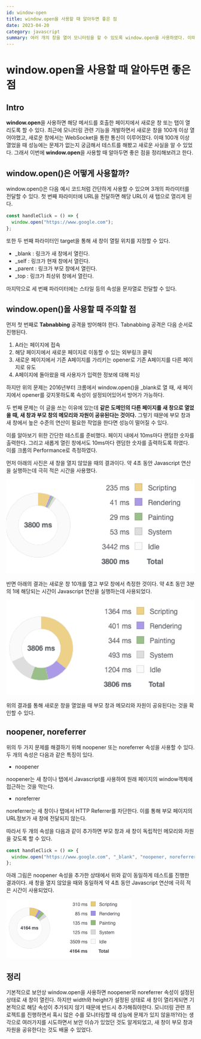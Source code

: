 ```yaml
---
id: window-open
title: window.open을 사용할 때 알아두면 좋은 점
date: 2023-04-20
category: javascript
summary: 여러 개의 창을 열어 모니터링을 할 수 있도록 window.open을 사용하였다. 이때 몇 가지 문제가 있다는 것을 발견하였고 이를 해결하기 위한 방법을 정리하였다.
---
```


# window.open을 사용할 때 알아두면 좋은 점

## Intro

**window.open**을 사용하면 해당 메서드를 호출한 페이지에서 새로운 창 또는 탭이 열리도록 할 수 있다. 최근에 모니터링 관련 기능을 개발하면서 새로운 창을 100개 이상 열어야했고, 새로운 창에서는 WebSocket을 통한 통신이 이루어졌다. 이때 100개 이상 열었을 때 성능에는 문제가 없는지 궁금해서 테스트를 해봤고 새로운 사실을 알 수 있었다. 그래서 이번에 **window.open**을 사용할 때 알아두면 좋은 점을 정리해보려고 한다.

## window.open()은 어떻게 사용할까?

window.open()은 다음 예시 코드처럼 간단하게 사용할 수 있으며 3개의 파라미터를 전달할 수 있다. 첫 번째 파라미터에 URL을 전달하면 해당 URL이 새 탭으로 열리게 된다.

```jsx
const handleClick = () => {
  window.open("https://www.google.com");
};
```

또한 두 번째 파라미터인 target을 통해 새 창이 열릴 위치를 지정할 수 있다.

- \_blank : 링크가 새 창에서 열린다.
- \_self : 링크가 현재 창에서 열린다.
- \_parent : 링크가 부모 창에서 열린다.
- \_top : 링크가 최상위 창에서 열린다.

마지막으로 세 번째 파라미터에는 스타일 등의 속성을 문자열로 전달할 수 있다.

## window.open()을 사용할 때 주의할 점

먼저 첫 번째로 **Tabnabbing** 공격을 방어해야 한다. Tabnabbing 공격은 다음 순서로 진행된다.

1. A라는 페이지에 접속
2. 해당 페이지에서 새로운 페이지로 이동할 수 있는 외부링크 클릭
3. 새로운 페이지에서 기존 A페이지를 가리키는 opener로 기존 A페이지를 다른 페이지로 유도
4. A페이지에 돌아왔을 때 사용자가 입력한 정보에 대해 피싱

하지만 위의 문제는 2016년부터 크롬에서 window.open()을 \_blank로 열 때, 새 페이지에서 opener를 갖지못하도록 속성이 설정되어있어서 방어가 가능하다.

두 번째 문제는 이 글을 쓰는 이유에 있는데 **같은 도메인의 다른 페이지를 새 창으로 열었을 때, 새 창과 부모 창의 메모리와 자원이 공유된다는 것이다.** 그렇기 때문에 부모 창과 새 창에서 높은 수준의 연산이 필요한 작업을 한다면 성능이 떨어질 수 있다.

이를 알아보기 위한 간단한 테스트를 준비했다. 페이지 내에서 10ms마다 랜덤한 숫자를 출력한다. 그리고 새롭게 열린 창에서도 10ms마다 랜덤한 숫자를 출력하도록 하였다. 이를 크롬의 Performance로 측정하였다.

먼저 아래의 사진은 새 창을 열지 않았을 때의 결과이다. 약 4초 동안 Javascript 연산을 실행하는데 극히 적은 시간을 사용했다.

![test1.png](/blog/images/window-open/test1.png)

반면 아래의 결과는 새로운 창 10개를 열고 부모 창에서 측정한 것이다. 약 4초 동안 3분의 1에 해당되는 시간이 Javascript 연산을 실행하는데 사용되었다.

![test2.png](/blog/images/window-open/test2.png)

위의 결과를 통해 새로운 창을 열었을 때 부모 창과 메모리와 자원이 공유된다는 것을 확인할 수 있다.

## noopener, noreferrer

위의 두 가지 문제를 해결하기 위해 noopener 또는 noreferrer 속성을 사용할 수 있다. 두 개의 속성은 다음과 같은 특징이 있다.

- noopener

noopener는 새 창이나 탭에서 Javascript를 사용하여 원래 페이지의 window객체에 접근하는 것을 막는다.

- noreferrer

noreferrer는 새 창이나 탭에서 HTTP Referrer를 차단한다. 이를 통해 부모 페이지의 URL정보가 새 창에 전달되지 않는다.

따라서 두 개의 속성을 다음과 같이 추가하면 부모 창과 새 창이 독립적인 메모리와 자원을 갖도록 할 수 있다.

```jsx
const handleClick = () => {
  window.open("https://www.google.com", "_blank", "noopener, noreferrer");
};
```

아래 그림은 noopener 속성을 추가한 상태에서 위와 같이 동일하게 테스트를 진행한 결과이다. 새 창을 열지 않았을 때와 동일하게 약 4초 동안 Javascript 연산에 극히 적은 시간이 사용되었다.

![test3.png](/blog/images/window-open/test3.png)

## 정리

기본적으로 보안상 window.open을 사용하면 noopener와 noreferrer 속성이 설정된 상태로 새 창이 열린다. 하지만 width와 height가 설정된 상태로 새 창이 열리게되면 기본적으로 해당 속성이 추가되지 않기 때문에 반드시 추가해줘야한다.
모니터링 관련 프로젝트를 진행하면서 혹시 많은 수를 모니터링할 때 성능에 문제가 있지 않을까?라는 생각으로 여러가지를 시도하면서 보안 이슈가 있었던 것도 알게되었고, 새 창이 부모 창과 자원을 공유한다는 것도 배울 수 있었다.

